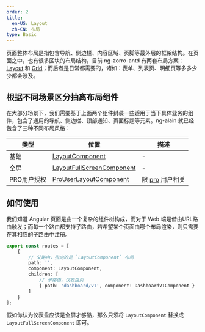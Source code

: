 ```yaml
---
order: 2
title:
  en-US: Layout
  zh-CN: 布局
type: Basic
---
```


页面整体布局是指包含导航、侧边栏、内容区域、页脚等最外层的框架结构。在页面之中，也有很多区块的布局结构，目前 ng-zorro-antd 有两套布局方案：[Layout](https://ng.ant.design/#/components/layout) 和 [Grid](https://ng.ant.design/#/components/grid)；而后者是日常都需要的，诸如：表单、列表页、明细页等多多少少都会涉及。

## 根据不同场景区分抽离布局组件

在大部分场景下，我们需要基于上面两个组件封装一些适用于当下具体业务的组件，包含了通用的导航、侧边栏、顶部通知、页面标题等元素。ng-alain 就已经包含了三种不同布局风格：

| 类型 | 位置 | 描述 |
| ---- | --- | ---- |
| 基础 | [LayoutComponent](https://github.com/cipchk/ng-alain/blob/0.2.0/src/app/layout/layout.component.ts) | - |
| 全屏 | [LayoutFullScreenComponent](https://github.com/cipchk/ng-alain/blob/0.2.0/src/app/layout/fullscreen/fullscreen.component.ts) | - |
| PRO用户授权 | [ProUserLayoutComponent](https://github.com/cipchk/ng-alain/blob/0.2.0/src/app/layout/pro/user/user.component.ts) | 限 [pro](https://cipchk.github.io/ng-alain/#/pro/user/login) 用户相关 |

## 如何使用

我们知道 Angular 页面是由一个复杂的组件树构成，而对于 Web 端是借由URL路由触发；而每一个路由都支持子路由，若希望某个页面由哪个布局渲染，则只需要在其相应的子路由中注册。

```ts
export const routes = [
    {
        // 父路由，指向的是 `LayoutComponent` 布局
        path: '',
        component: LayoutComponent,
        children: [
            // 子路由，仪表盘页
            { path: 'dashboard/v1', component: DashboardV1Component }
        ]
    }
];
```

假如你认为仪表盘应该是全屏才够酷，那么只须将 `LayoutComponent` 替换成 `LayoutFullScreenComponent` 即可。


